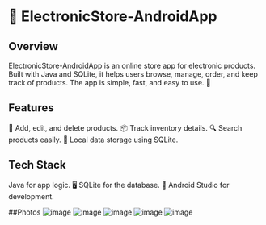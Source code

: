 # 📱 ElectronicStore-AndroidApp
## Overview
ElectronicStore-AndroidApp is an online store app for electronic products. Built with Java and SQLite, it helps users browse, manage, order, and keep track of products. The app is simple, fast, and easy to use. 🛒

## Features
📝 Add, edit, and delete products.
📦 Track inventory details.
🔍 Search products easily.
💾 Local data storage using SQLite.

## Tech Stack
Java for app logic. 🖥️
SQLite for the database. 📂
Android Studio for development. 

##Photos
![image](https://github.com/user-attachments/assets/191205ad-e0e2-4449-ab10-2983d4695d79)
![image](https://github.com/user-attachments/assets/d8328bf7-5a51-440a-a212-e03715183250)
![image](https://github.com/user-attachments/assets/26890635-a8a5-45b6-b445-49786d5900e6)
![image](https://github.com/user-attachments/assets/d9b6e59d-210f-4e17-a158-e61c3f2b3fb1)
![image](https://github.com/user-attachments/assets/b11a4f0b-fb06-4f03-bf1f-9b4d9221a9ba)
